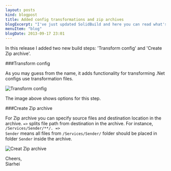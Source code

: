 ```yaml
---
layout: posts
kind: blogpost
title: Added config transformations and zip archives
blogExcerpt: "I've just updated SolidBuild and here you can read what's new."
menuItem: "blog"
blogDate: 2013-09-17 23:01
---
```

In this release I added two new build steps: 'Transform config' and 'Create Zip archive'.

###Transform config

As you may guess from the name, it adds functionality for transforming .Net configs use transformation files.

![Transform config](transform-config.png "Optional title")

The image above shows options for this step.

###Create Zip archive

For Zip archive you can specify source files and destination location in the archive. <code>=></code> splits file path from destination in the archive. For instance, <code>/Services/Sender/**/*.* => Sender</code> means all files from <code>/Services/Sender/</code> folder should be placed in folder <code>Sender</code> inside the archive.

![Creat Zip archive](zip-archive.PNG "Optional title")

Cheers,  
Siarhei
